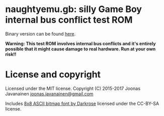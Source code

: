 # naughtyemu.gb: silly Game Boy internal bus conflict test ROM

Binary version can be found [here](https://gekkio.fi/files/mooneye-gb/naughtyemu.gb).

**Warning: This test ROM involves internal bus conflicts and it's entirely
possible that it might cause damage to real hardware. Run at your own risk!!**

# License and copyright

Licensed under the MIT license.
Copyright (C) 2015-2017 Joonas Javanainen <joonas.javanainen@gmail.com>

Includes [8x8 ASCII bitmap font by Darkrose](http://opengameart.org/content/8x8-ascii-bitmap-font-with-c-source)
licensed under the CC-BY-SA license.
